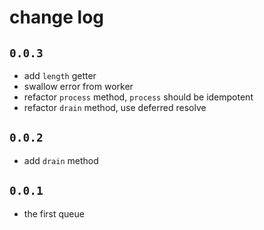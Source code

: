 # change log

## `0.0.3`

- add `length` getter
- swallow error from worker
- refactor `process` method, `process` should be idempotent
- refactor `drain` method, use deferred resolve

## `0.0.2`

- add `drain` method

## `0.0.1`

- the first queue

